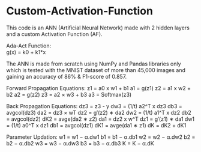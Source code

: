 # Custom-Activation-Function

This code is an ANN (Artificial Neural Network) made with 2 hidden layers and a custom Activation Function (AF).

Ada-Act Function:<br/>
g(x) = k0 + k1*x

The ANN is made from scratch using NumPy and Pandas libraries only which is tested with the MNIST dataset of more than 45,000 images and gaining an accuracy of 86% & F1-score of 0.857.

Forward Propagation Equations:
z1 = a0 x w1 + b1
a1 = g(z1)
z2 = a1 x w2 + b2
a2 = g(z2)
z3 = a2 × w3 + b3 
a3 = Softmax(z3)

Back Propagation Equations:
dz3 = z3 - y
dw3 = (1/t) a2^T x dz3
db3 = avgcol(dz3)
da2 = dz3 × wT 
dz2 = g′(z2) ∗ da2
dw2 = (1/t) a1^T x dz2
db2 = avgcol(dz2)
dK2 = avge(da2 ∗ z2)
da1 = dz2 x w^T
dz1 = g′(z1) ∗ da1
dw1 = (1/t) a0^T x dz1
db1 = avgcol(dz1)
dK1 = avge(da1 ∗ z1)
dK = dK2 + dK1

Parameter Updation:
w1 = w1 − α.dw1 
b1 = b1 − α.db1 
w2 = w2 − α.dw2 
b2 = b2 − α.db2 
w3 = w3 − α.dw3 
b3 = b3 − α.db3 
K = K − α.dK
